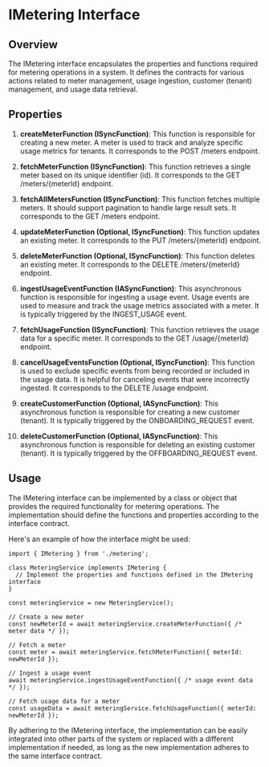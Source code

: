 # IMetering Interface

## Overview[​](#overview "Direct link to Overview")

The IMetering interface encapsulates the properties and functions required for metering operations in a system. It defines the contracts for various actions related to meter management, usage ingestion, customer (tenant) management, and usage data retrieval.

## Properties[​](#properties "Direct link to Properties")

1. **createMeterFunction (ISyncFunction)**: This function is responsible for creating a new meter. A meter is used to track and analyze specific usage metrics for tenants. It corresponds to the POST /meters endpoint.

2. **fetchMeterFunction (ISyncFunction)**: This function retrieves a single meter based on its unique identifier (id). It corresponds to the GET /meters/{meterId} endpoint.

3. **fetchAllMetersFunction (ISyncFunction)**: This function fetches multiple meters. It should support pagination to handle large result sets. It corresponds to the GET /meters endpoint.

4. **updateMeterFunction (Optional, ISyncFunction)**: This function updates an existing meter. It corresponds to the PUT /meters/{meterId} endpoint.

5. **deleteMeterFunction (Optional, ISyncFunction)**: This function deletes an existing meter. It corresponds to the DELETE /meters/{meterId} endpoint.

6. **ingestUsageEventFunction (IASyncFunction)**: This asynchronous function is responsible for ingesting a usage event. Usage events are used to measure and track the usage metrics associated with a meter. It is typically triggered by the INGEST\_USAGE event.

7. **fetchUsageFunction (ISyncFunction)**: This function retrieves the usage data for a specific meter. It corresponds to the GET /usage/{meterId} endpoint.

8. **cancelUsageEventsFunction (Optional, ISyncFunction)**: This function is used to exclude specific events from being recorded or included in the usage data. It is helpful for canceling events that were incorrectly ingested. It corresponds to the DELETE /usage endpoint.

9. **createCustomerFunction (Optional, IASyncFunction)**: This asynchronous function is responsible for creating a new customer (tenant). It is typically triggered by the ONBOARDING\_REQUEST event.

10. **deleteCustomerFunction (Optional, IASyncFunction)**: This asynchronous function is responsible for deleting an existing customer (tenant). It is typically triggered by the OFFBOARDING\_REQUEST event.

## Usage[​](#usage "Direct link to Usage")

The IMetering interface can be implemented by a class or object that provides the required functionality for metering operations. The implementation should define the functions and properties according to the interface contract.

Here's an example of how the interface might be used:

```
import { IMetering } from './metering';

class MeteringService implements IMetering {
  // Implement the properties and functions defined in the IMetering interface
}

const meteringService = new MeteringService();

// Create a new meter
const newMeterId = await meteringService.createMeterFunction({ /* meter data */ });

// Fetch a meter
const meter = await meteringService.fetchMeterFunction({ meterId: newMeterId });

// Ingest a usage event
await meteringService.ingestUsageEventFunction({ /* usage event data */ });

// Fetch usage data for a meter
const usageData = await meteringService.fetchUsageFunction({ meterId: newMeterId });
```

By adhering to the IMetering interface, the implementation can be easily integrated into other parts of the system or replaced with a different implementation if needed, as long as the new implementation adheres to the same interface contract.
